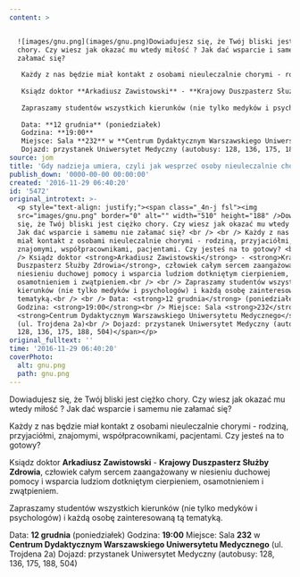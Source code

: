 ```yaml
---
content: >


  ![images/gnu.png](images/gnu.png)Dowiadujesz się, że Twój bliski jest ciężko
  chory. Czy wiesz jak okazać mu wtedy miłość ? Jak dać wsparcie i samemu nie
  załamać się? 
   
   Każdy z nas będzie miał kontakt z osobami nieuleczalnie chorymi - rodziną, przyjaciółmi, znajomymi, współpracownikami, pacjentami. Czy jesteś na to gotowy? 
   
   Ksiądz doktor **Arkadiusz Zawistowski** - **Krajowy Duszpasterz Służby Zdrowia**, człowiek całym sercem zaangażowany w niesieniu duchowej pomocy i wsparcia ludziom dotkniętym cierpieniem, osamotnieniem i zwątpieniem.
   
   Zapraszamy studentów wszystkich kierunków (nie tylko medyków i psychologów) i każdą osobę zainteresowaną tą tematyką.
   
   Data: **12 grudnia** (poniedziałek) 
   Godzina: **19:00**
   Miejsce: Sala **232** w **Centrum Dydaktycznym Warszawskiego Uniwersytetu Medycznego** (ul. Trojdena 2a)
   Dojazd: przystanek Uniwersytet Medyczny (autobusy: 128, 136, 175, 188, 504)
source: jom
title: 'Gdy nadzieja umiera, czyli jak wesprzeć osoby nieuleczalnie chore?'
publish_down: '0000-00-00 00:00:00'
created: '2016-11-29 06:40:20'
id: '5472'
original_introtext: >-
  <p style="text-align: justify;"><span class="_4n-j fsl"><img
  src="images/gnu.png" border="0" alt="" width="510" height="188" />Dowiadujesz
  się, że Twój bliski jest ciężko chory. Czy wiesz jak okazać mu wtedy miłość ?
  Jak dać wsparcie i samemu nie załamać się? <br /> <br /> Każdy z nas będzie
  miał kontakt z osobami nieuleczalnie chorymi - rodziną, przyjaciółmi,
  znajomymi, współpracownikami, pacjentami. Czy jesteś na to gotowy? <br /> <br
  /> Ksiądz doktor <strong>Arkadiusz Zawistowski</strong> - <strong>Krajowy
  Duszpasterz Służby Zdrowia</strong>, człowiek całym sercem zaangażowany w
  niesieniu duchowej pomocy i wsparcia ludziom dotkniętym cierpieniem,
  osamotnieniem i zwątpieniem.<br /> <br /> Zapraszamy studentów wszystkich
  kierunków (nie tylko medyków i psychologów) i każdą osobę zainteresowaną tą
  tematyką.<br /> <br /> Data: <strong>12 grudnia</strong> (poniedziałek) <br />
  Godzina: <strong>19:00</strong><br /> Miejsce: Sala <strong>232</strong> w
  <strong>Centrum Dydaktycznym Warszawskiego Uniwersytetu Medycznego</strong>
  (ul. Trojdena 2a)<br /> Dojazd: przystanek Uniwersytet Medyczny (autobusy:
  128, 136, 175, 188, 504)</span></p>
original_fulltext: ''
time: '2016-11-29 06:40:20'
coverPhoto:
  alt: gnu.png
  path: gnu.png
---
```

Dowiadujesz się, że Twój bliski jest ciężko chory. Czy wiesz jak okazać mu wtedy miłość ? Jak dać wsparcie i samemu nie załamać się? 
 
 Każdy z nas będzie miał kontakt z osobami nieuleczalnie chorymi - rodziną, przyjaciółmi, znajomymi, współpracownikami, pacjentami. Czy jesteś na to gotowy? 
 
 Ksiądz doktor **Arkadiusz Zawistowski** - **Krajowy Duszpasterz Służby Zdrowia**, człowiek całym sercem zaangażowany w niesieniu duchowej pomocy i wsparcia ludziom dotkniętym cierpieniem, osamotnieniem i zwątpieniem.
 
 Zapraszamy studentów wszystkich kierunków (nie tylko medyków i psychologów) i każdą osobę zainteresowaną tą tematyką.
 
 Data: **12 grudnia** (poniedziałek) 
 Godzina: **19:00**
 Miejsce: Sala **232** w **Centrum Dydaktycznym Warszawskiego Uniwersytetu Medycznego** (ul. Trojdena 2a)
 Dojazd: przystanek Uniwersytet Medyczny (autobusy: 128, 136, 175, 188, 504)


<!--{{json:{"created_date":"2016-11-29 06:40:20","publish_down":"0000-00-00 00:00:00","id":"5472"}}}-->